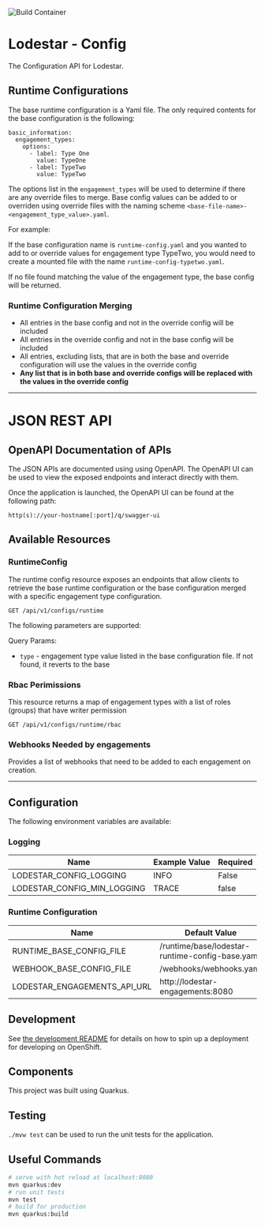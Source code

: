 ![Build Container](https://github.com/rht-labs/lodestar-config/workflows/Build%20Container/badge.svg)

# Lodestar - Config

The Configuration API for Lodestar.

## Runtime Configurations

The base runtime configuration is a Yaml file.  The only required contents for the base configuration is the following:

```
basic_information:
  engagement_types:
    options:
      - label: Type One
        value: TypeOne
      - label: TypeTwo
        value: TypeTwo
```

The options list in the `engagement_types` will be used to determine if there are any override files to merge. Base config values can be added to or overriden using override files with the naming scheme `<base-file-name>-<engagement_type_value>.yaml`.

For example:

If the base configuration name is `runtime-config.yaml` and you wanted to add to or override values for engagement type TypeTwo, you would need to create a mounted file with the name `runtime-config-typetwo.yaml`.

If no file found matching the value of the engagement type, the base config will be returned.

### Runtime Configuration Merging

- All entries in the base config and not in the override config will be included
- All entries in the override config and not in the base config will be included
- All entries, excluding lists, that are in both the base and override configuration will use the values in the override config
- **Any list that is in both base and override configs will be replaced with the values in the override config**

----

# JSON REST API

## OpenAPI Documentation of APIs

The JSON APIs are documented using using OpenAPI.  The OpenAPI UI can be used to view the exposed endpoints and interact directly with them.

Once the application is launched, the OpenAPI UI can be found at the following path:

```
http(s)://your-hostname[:port]/q/swagger-ui
```

## Available Resources

### RuntimeConfig

The runtime config resource exposes an endpoints that allow clients to retrieve the base runtime configuration or the base configuration merged with a specific engagement type configuration.

`GET /api/v1/configs/runtime`

The following parameters are supported:

Query Params:
  * `type` - engagement type value listed in the base configuration file. If not found, it reverts to the base

### Rbac Perimissions

This resource returns a map of engagement types with a list of roles (groups) that have writer permission

`GET /api/v1/configs/runtime/rbac`

### Webhooks Needed by engagements

Provides a list of webhooks that need to be added to each engagement on creation.

----

## Configuration

The following environment variables are available:

### Logging

| Name | Example Value | Required |
|------|---------------|----------|
| LODESTAR_CONFIG_LOGGING | INFO | False |
| LODESTAR_CONFIG_MIN_LOGGING | TRACE | false |

### Runtime Configuration

| Name | Default Value | Required |
|------|---------------|----------|
| RUNTIME_BASE_CONFIG_FILE | /runtime/base/lodestar-runtime-config-base.yaml | False |
| WEBHOOK_BASE_CONFIG_FILE | /webhooks/webhooks.yaml | False |
| LODESTAR_ENGAGEMENTS_API_URL | http://lodestar-engagements:8080 | False

## Development

See [the development README](deployment/README.md) for details on how to spin up a deployment for developing on OpenShift.

## Components

This project was built using Quarkus.

## Testing

`./mvw test` can be used to run the unit tests for the application.

## Useful Commands

``` bash
# serve with hot reload at localhost:8080
mvn quarkus:dev
# run unit tests
mvn test
# build for production
mvn quarkus:build
```
